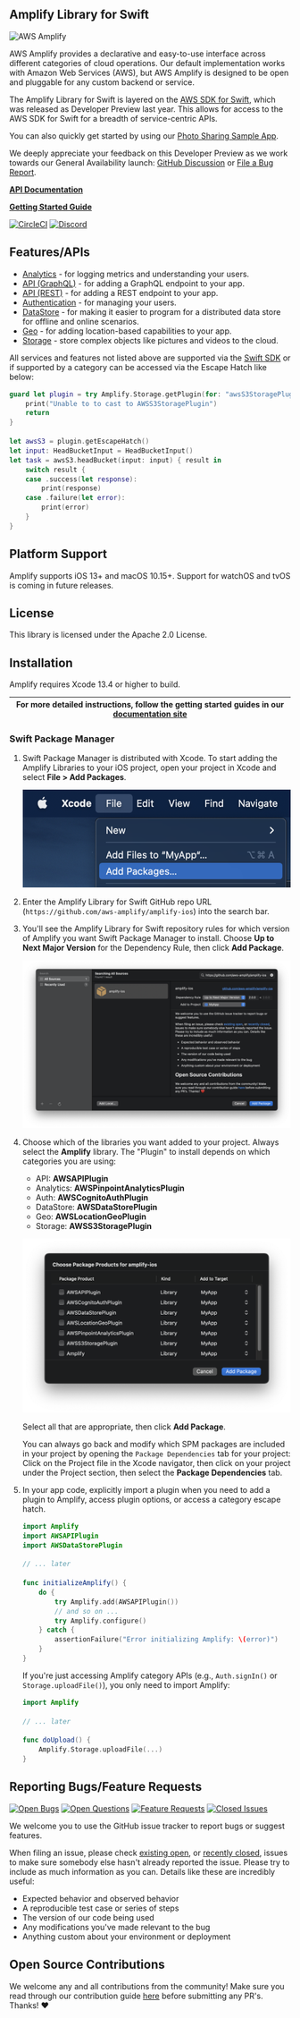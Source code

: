 ## Amplify Library for Swift
<img src="https://s3.amazonaws.com/aws-mobile-hub-images/aws-amplify-logo.png" alt="AWS Amplify" width="550" >

AWS Amplify provides a declarative and easy-to-use interface across different categories of cloud operations. Our default implementation works with Amazon Web Services (AWS), but AWS Amplify is designed to be open and pluggable for any custom backend or service.

The Amplify Library for Swift is layered on the [AWS SDK for Swift](https://aws.amazon.com/sdk-for-swift/), which was released as Developer Preview last year. This allows for access to the AWS SDK for Swift for a breadth of service-centric APIs.

You can also quickly get started by using our [Photo Sharing Sample App](https://github.com/aws-amplify/amplify-ios-samples/tree/dev-preview).

We deeply appreciate your feedback on this Developer Preview as we work towards our General Availability launch: [GitHub Discussion](https://github.com/aws-amplify/amplify-ios/discussions/categories/developer-preview) or [File a Bug Report](https://github.com/aws-amplify/amplify-ios/issues/new/choose).

[**API Documentation**](https://aws-amplify.github.io/amplify-ios/docs/)

[**Getting Started Guide**](https://docs.amplify.aws/start/q/integration/ios)

[![CircleCI](https://circleci.com/gh/aws-amplify/amplify-ios.svg?style=shield)](https://circleci.com/gh/aws-amplify/amplify-ios)
[![Discord](https://img.shields.io/discord/308323056592486420?logo=discord)](https://discord.gg/jWVbPfC)

## Features/APIs

- [Analytics](https://docs.amplify.aws/lib/analytics/getting-started/q/platform/ios) - for logging metrics and understanding your users.
- [API (GraphQL)](https://docs.amplify.aws/lib/graphqlapi/getting-started/q/platform/ios) - for adding a GraphQL endpoint to your app.
- [API (REST)](https://docs.amplify.aws/lib/restapi/getting-started/q/platform/ios) - for adding a REST endpoint to your app.
- [Authentication](https://docs.amplify.aws/lib/auth/getting-started/q/platform/ios) - for managing your users.
- [DataStore](https://docs.amplify.aws/lib/datastore/getting-started/q/platform/ios) - for making it easier to program for a distributed data store for offline and online scenarios.
- [Geo](https://docs.amplify.aws/lib/geo/getting-started/q/platform/ios) - for adding location-based capabilities to your app.
- [Storage](https://docs.amplify.aws/lib/storage/getting-started/q/platform/ios) - store complex objects like pictures and videos to the cloud.

All services and features not listed above are supported via the [Swift SDK](https://github.com/awslabs/aws-sdk-swift) or if supported by a category can be accessed via the Escape Hatch like below:

```swift
guard let plugin = try Amplify.Storage.getPlugin(for: "awsS3StoragePlugin") as? AWSS3StoragePlugin else {
    print("Unable to to cast to AWSS3StoragePlugin")
    return
}

let awsS3 = plugin.getEscapeHatch()
let input: HeadBucketInput = HeadBucketInput()
let task = awsS3.headBucket(input: input) { result in
    switch result {
    case .success(let response):
        print(response)
    case .failure(let error):
        print(error)
    }
}
```

## Platform Support

Amplify supports iOS 13+ and macOS 10.15+. Support for watchOS and tvOS is coming in future releases.

## License

This library is licensed under the Apache 2.0 License. 

## Installation

Amplify requires Xcode 13.4 or higher to build.

| For more detailed instructions, follow the getting started guides in our [documentation site](https://docs.amplify.aws/lib/q/platform/ios)   |
|-------------------------------------------------|

### Swift Package Manager

1. Swift Package Manager is distributed with Xcode. To start adding the Amplify Libraries to your iOS project, open your project in Xcode and select **File > Add Packages**.

    ![Add package dependency](readme-images/spm-setup-01-add-package.png)

1. Enter the Amplify Library for Swift GitHub repo URL (`https://github.com/aws-amplify/amplify-ios`) into the search bar.

1. You'll see the Amplify Library for Swift repository rules for which version of Amplify you want Swift Package Manager to install. Choose **Up to Next Major Version** for the Dependency Rule, then click **Add Package**.

    ![Dependency version options](readme-images/spm-setup-02-amplify-repo-options.png)

1. Choose which of the libraries you want added to your project. Always select the **Amplify** library. The "Plugin" to install depends on which categories you are using:

    - API: **AWSAPIPlugin**
    - Analytics: **AWSPinpointAnalyticsPlugin**
    - Auth: **AWSCognitoAuthPlugin**
    - DataStore: **AWSDataStorePlugin**
    - Geo: **AWSLocationGeoPlugin**
    - Storage: **AWSS3StoragePlugin**

    ![Select dependencies](readme-images/spm-setup-03-select-dependencies.png)

    Select all that are appropriate, then click **Add Package**.

    You can always go back and modify which SPM packages are included in your project by opening the `Package Dependencies` tab for your project: Click on the Project file in the Xcode navigator, then click on your project under the Project section, then select the **Package Dependencies** tab.

1. In your app code, explicitly import a plugin when you need to add a plugin to Amplify, access plugin options, or access a category escape hatch.

    ```swift
    import Amplify
    import AWSAPIPlugin
    import AWSDataStorePlugin

    // ... later

    func initializeAmplify() {
        do {
            try Amplify.add(AWSAPIPlugin())
            // and so on ...
            try Amplify.configure()
        } catch {
            assertionFailure("Error initializing Amplify: \(error)")
        }
    }
    ```

    If you're just accessing Amplify category APIs (e.g., `Auth.signIn()` or `Storage.uploadFile()`), you only need to import Amplify:

    ```swift
    import Amplify

    // ... later

    func doUpload() {
        Amplify.Storage.uploadFile(...)
    }
    ```

## Reporting Bugs/Feature Requests

[![Open Bugs](https://img.shields.io/github/issues/aws-amplify/amplify-ios/bug?color=d73a4a&label=bugs)](https://github.com/aws-amplify/amplify-ios/issues?q=is%3Aissue+is%3Aopen+label%3Abug)
[![Open Questions](https://img.shields.io/github/issues/aws-amplify/amplify-ios/question?color=558dfd&label=questions)](https://github.com/aws-amplify/amplify-ios/issues?q=is%3Aissue+label%3A%22question%22+is%3Aopen+)
[![Feature Requests](https://img.shields.io/github/issues/aws-amplify/amplify-ios/feature-request?color=ff9001&label=feature%20requests)](https://github.com/aws-amplify/amplify-ios/issues?q=is%3Aissue+label%3A%22feature-request%22+is%3Aopen+)
[![Closed Issues](https://img.shields.io/github/issues-closed/aws-amplify/amplify-ios?color=%2325CC00)](https://github.com/aws-amplify/amplify-ios/issues?q=is%3Aissue+is%3Aclosed+)

We welcome you to use the GitHub issue tracker to report bugs or suggest features.

When filing an issue, please check [existing open](https://github.com/aws-amplify/amplify-ios/issues), or [recently closed](https://github.com/aws-amplify/amplify-ios/issues?utf8=%E2%9C%93&q=is%3Aissue%20is%3Aclosed%20), issues to make sure somebody else hasn't already
reported the issue. Please try to include as much information as you can. Details like these are incredibly useful:

* Expected behavior and observed behavior
* A reproducible test case or series of steps
* The version of our code being used
* Any modifications you've made relevant to the bug
* Anything custom about your environment or deployment

## Open Source Contributions

We welcome any and all contributions from the community! Make sure you read through our contribution guide [here](./CONTRIBUTING.md) before submitting any PR's. Thanks! ♥️
